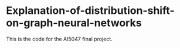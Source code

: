 # Explanation-of-distribution-shift-on-graph-neural-networks
This is the code for the AI5047 final project.
